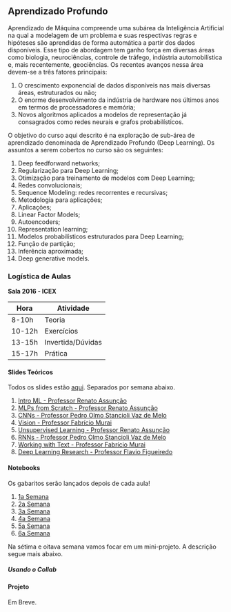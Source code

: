 ## Aprendizado Profundo

Aprendizado  de  Máquina  compreende  uma  subárea  da  Inteligência  Artificial  na qual  a  modelagem  de  um  problema  e  suas  respectivas regras  e  hipóteses são aprendidas  de  forma  automática  a  partir  dos  dados  disponíveis.  Esse  tipo  de abordagem  tem  ganho  força  em  diversas  áreas  como  biologia,  neurociências, controle  de  tráfego,  indústria  automobilística  e,  mais  recentemente,  geociências. Os recentes avanços nessa área devem-se a três fatores principais:

1. O crescimento  exponencial  de  dados  disponíveis  nas mais  diversas  áreas, estruturados ou não;
1. O enorme desenvolvimento da indústria de hardware nos últimos anos em termos de processadores e memória;
1. Novos  algoritmos  aplicados  a  modelos  de  representação já  consagrados como redes neurais e grafos probabilísticos. 

O objetivo do curso aqui descrito é na exploração de sub-área de aprendizado denominada de Aprendizado Profundo (Deep Learning). Os assuntos a serem cobertos no curso são os seguintes:

1. Deep feedforward networks;
1. Regularização para Deep Learning;
1. Otimização para treinamento de modelos com Deep Learning;
1. Redes convolucionais;
1. Sequence Modeling: redes recorrentes e recursivas;
1. Metodologia para aplicações;
1. Aplicações;
1. Linear Factor Models;
1. Autoencoders;
1. Representation learning;
1. Modelos probabilísticos estruturados para Deep Learning;
1. Função de partição;
1. Inferência aproximada;
1. Deep generative models.

### Logística de Aulas

**Sala 2016 - ICEX**

|  Hora  |  Atividade        |
|--------|-------------------|
| 8-10h  | Teoria            |
| 10-12h | Exercícios        |
| 13-15h | Invertida/Dúvidas |
| 15-17h | Prática           |

#### Slides Teóricos

Todos os slides estão [aqui](https://drive.google.com/open?id=1QWiiflLa-HnyUAfa4AZZhMIijQtJg_TV). Separados por semana abaixo.

1. [Intro ML - Professor Renato Assunção](https://drive.google.com/open?id=1gTc_K88wXykryTZ-ljCnOd6pd07FV272)
1. [MLPs from Scratch - Professor Renato Assunção](https://drive.google.com/open?id=1csk3g_a_0k-SkDc2-EGiJBRfPpgXIQaS)
1. [CNNs - Professor Pedro Olmo Stancioli Vaz de Melo](https://drive.google.com/open?id=1VZM24T5sxsfOdtBoCdFv_K5mL85ZLtKb)
1. [Vision - Professor Fabrício Murai](https://drive.google.com/open?id=1d-4Sct7RdcQ8j995woj9ie3bNyOxQehj)
1. [Unsupervised Learning - Professor Renato Assunção](https://drive.google.com/open?id=1SMOo-ps-otlNT1kIQOP6OGDCYq6HAZE4)
1. [RNNs - Professor Pedro Olmo Stancioli Vaz de Melo](https://drive.google.com/open?id=11TsOfVLVkxD_Kb0EcqtOBequl05L-0T3)
1. [Working with Text - Professor Fabrício Murai](https://drive.google.com/open?id=1QWiiflLa-HnyUAfa4AZZhMIijQtJg_TV)
1. [Deep Learning Research - Professor Flavio Figueiredo](https://drive.google.com/open?id=1PUdOQLQ69YgO1lFyAqo-eRIa-LjEU6jr)

#### Notebooks

Os gabaritos serão lançados depois de cada aula!

1. [1a Semana](https://github.com/deep-petro/praticas/tree/master/01-Semana)
1. [2a Semana](https://github.com/deep-petro/praticas/tree/master/02-Semana)
1. [3a Semana](https://github.com/deep-petro/praticas/tree/master/03-Semana)
1. [4a Semana](https://github.com/deep-petro/praticas/tree/master/04-Semana)
1. [5a Semana](https://github.com/deep-petro/praticas/tree/master/05-Semana)
1. [6a Semana](https://github.com/deep-petro/praticas/tree/master/06-Semana)

Na sétima e oitava semana vamos focar em um mini-projeto. A descrição segue mais abaixo.

##### Usando o Collab

#### Projeto

Em Breve.
